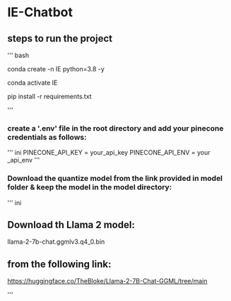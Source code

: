 # IE-Chatbot

## steps to run the project
''' bash

conda create -n IE python=3.8 -y

conda activate IE

pip install -r requirements.txt

'''
### create a '.env' file in the root directory and add your pinecone credentials as follows:

''' ini
PINECONE_API_KEY = your_api_key
PINECONE_API_ENV = your _api_env
'''
### Download the quantize model from the link provided in model folder & keep the model in the model directory:

''' ini
## Download th Llama 2 model:

llama-2-7b-chat.ggmlv3.q4_0.bin

## from the following link:

https://huggingface.co/TheBloke/Llama-2-7B-Chat-GGML/tree/main

'''



